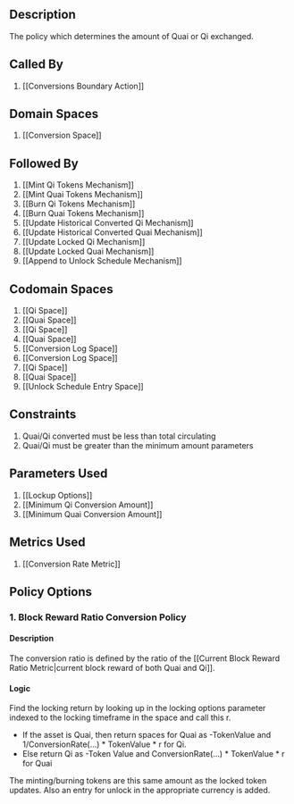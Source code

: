 ## Description

The policy which determines the amount of Quai or Qi exchanged.
## Called By
1. [[Conversions Boundary Action]]
## Domain Spaces
1. [[Conversion Space]]
## Followed By
1. [[Mint Qi Tokens Mechanism]]
2. [[Mint Quai Tokens Mechanism]]
3. [[Burn Qi Tokens Mechanism]]
4. [[Burn Quai Tokens Mechanism]]
5. [[Update Historical Converted Qi Mechanism]]
6. [[Update Historical Converted Quai Mechanism]]
7. [[Update Locked Qi Mechanism]]
8. [[Update Locked Quai Mechanism]]
9. [[Append to Unlock Schedule Mechanism]]
## Codomain Spaces
1. [[Qi Space]]
2. [[Quai Space]]
3. [[Qi Space]]
4. [[Quai Space]]
5. [[Conversion Log Space]]
6. [[Conversion Log Space]]
7. [[Qi Space]]
8. [[Quai Space]]
9. [[Unlock Schedule Entry Space]]
## Constraints
1. Quai/Qi converted must be less than total circulating
2. Quai/Qi must be greater than the minimum amount parameters
## Parameters Used
1. [[Lockup Options]]
2. [[Minimum Qi Conversion Amount]]
3. [[Minimum Quai Conversion Amount]]
## Metrics Used
1. [[Conversion Rate Metric]]
## Policy Options
### 1. Block Reward Ratio Conversion Policy
#### Description
The conversion ratio is defined by the ratio of the [[Current Block Reward Ratio Metric|current block reward of both Quai and Qi]].
#### Logic
Find the locking return by looking up in the locking options parameter indexed to the locking timeframe in the space and call this r.

- If the asset is Quai, then return spaces for Quai as -TokenValue and 1/ConversionRate(...) * TokenValue * r for Qi.
- Else return Qi as -Token Value and ConversionRate(...) * TokenValue * r for Quai
    
The minting/burning tokens are this same amount as the locked token updates. Also an entry for unlock in the appropriate currency is added.

